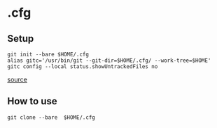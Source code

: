 # .cfg

## Setup

```
git init --bare $HOME/.cfg
alias gitc='/usr/bin/git --git-dir=$HOME/.cfg/ --work-tree=$HOME'
gitc config --local status.showUntrackedFiles no
```
[source](https://www.atlassian.com/git/tutorials/dotfiles)


## How to use

```
git clone --bare  $HOME/.cfg

```
